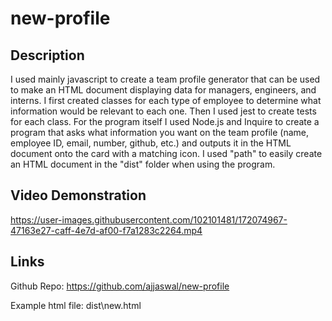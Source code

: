 # new-profile

## Description

I used mainly javascript to create a team profile generator that can be used to make an HTML document displaying data for managers, engineers, and interns. I first created classes for each type of employee to determine what information would be relevant to each one. Then I used jest to create tests for each class. For the program itself I used Node.js and Inquire to create a program that asks what information you want on the team profile (name, employee ID, email, number, github, etc.) and outputs it in the HTML document onto the card with a matching icon. I used "path" to easily create an HTML document in the "dist" folder when using the program. 

## Video Demonstration 

https://user-images.githubusercontent.com/102101481/172074967-47163e27-caff-4e7d-af00-f7a1283c2264.mp4

## Links

Github Repo: https://github.com/ajjaswal/new-profile

Example html file: dist\new.html

